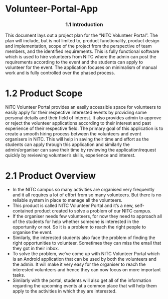 # Volunteer-Portal-App
<h3 align="center">1.1 Introduction</h3>
This document lays out a project plan for the “NITC Volunteer Portal”. The plan will include, but is not limited to, product functionality, product design and implementation, scope of the project from the perspective of team members, and the identified requirements. This is fully functional software which is used to hire volunteers from NITC where the admin can post the requirements according to the event and the students can apply to volunteer for the event. The application focuses on minimalism of manual work and is fully controlled over the phased process.

# 1.2 Product Scope
NITC Volunteer Portal provides an easily accessible space for volunteers to easily apply for their respective interested events by providing some personal details and their field of interest. It also provides admin to approve or reject the volunteer applications according to their interest and past experience of their respective field. The primary goal of this application is to create a smooth hiring process between the volunteers and event organisers in NITC. This will help in saving their time and effort as the students can apply through this application and similarly the admin/organiser can save their time by reviewing the application/request quickly by reviewing volunteer’s skills, experience and interest.

# 2.1 Product Overview
- In the NITC campus so many activities are organised very frequently and it all requires a lot of effort from so many volunteers. But there is no reliable system in place to manage all the volunteers.
- This product is called NITC Volunteer Portal and it’s a new, self-contained product created to solve a problem of our NITC campus.
- If the organiser needs few volunteers, for now they need to approach all of the students for help whether someone is interested in the opportunity or not. So it is a problem to reach the right people to organise the event.
- Similarly, the interested students also face the problem of finding the right opportunities to volunteer. Sometimes they can miss the email that they got in their inbox.
- To solve the problem, we’ve come up with NITC Volunteer Portal which is an Android application that can be used by both the volunteers and the admin. It will make it very easy for the organiser to reach the interested volunteers and hence they can now focus on more important tasks.
- Similarly with the portal, students will also get all of the information regarding the upcoming events at a common place that will help them apply to the activities in which they are interested.

